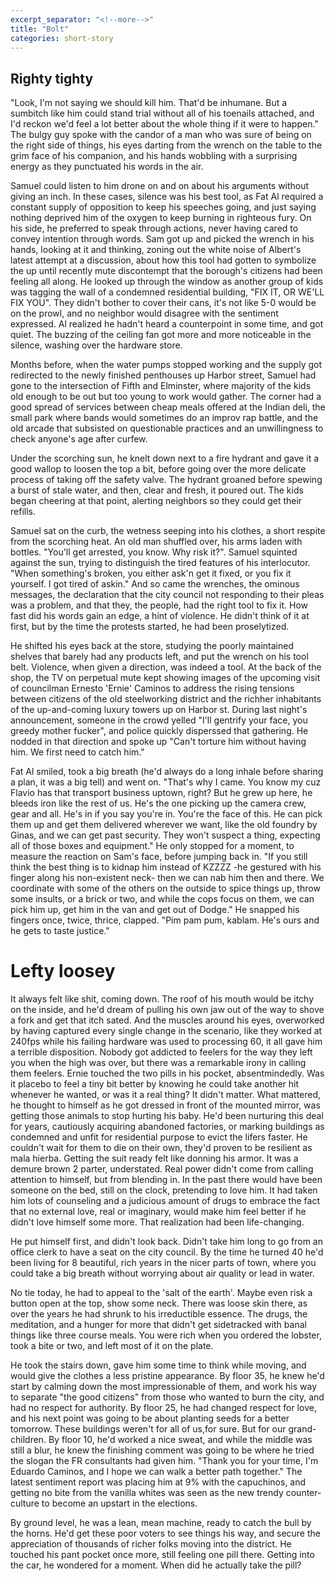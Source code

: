 ```yaml
---
excerpt_separator: "<!--more-->"
title: "Bolt"
categories: short-story
---
```



##  Righty tighty

"Look, I'm not saying we should kill him. That'd be inhumane. 
But a sumbitch like him could stand trial without all of his toenails attached, and I'd reckon we'd feel a lot better about the whole thing if it were to happen."
The bulgy guy spoke with the candor of a man who was sure of being on the right side of things, his eyes darting from the wrench on the table to the grim face of his companion, and his hands wobbling with a surprising energy as they punctuated his words in the air.

<!--more-->

Samuel could listen to him drone on and on about his arguments without giving an inch. In these cases, silence was his best tool, as Fat Al required a constant supply of opposition to keep his speeches going, and just saying nothing deprived him of the oxygen to keep burning in righteous fury. On his side, he preferred to speak through actions, never having cared to convey intention through words.
Sam got up and picked the wrench in his hands, looking at it and thinking, zoning out the white noise of Albert's latest attempt at a discussion, about how this tool had gotten to symbolize the up until recently mute discontempt that the borough's citizens had been feeling all along.
He looked up through the window as another group of kids was tagging the wall of a condemned residential building, "FIX IT, OR WE'LL FIX YOU". They didn't bother to cover their cans, it's not like 5-0 would be on the prowl, and no neighbor would disagree with the sentiment expressed.
Al realized he hadn't heard a counterpoint in some time, and got quiet. The buzzing of the ceiling fan got more and more noticeable in the silence, washing over the hardware store.

Months before, when the water pumps stopped working and the supply got redirected to the newly finished penthouses up Harbor street, Samuel had gone to the intersection of Fifth and Elminster, where majority of the kids old enough to be out but too young to work would gather. The corner had a good spread of services between cheap meals offered at the Indian deli, the small park where bands would sometimes do an improv rap battle, and the old arcade that subsisted on questionable practices and an unwillingness to check anyone's age after curfew. 

Under the scorching sun, he knelt down next to a fire hydrant and gave it a good wallop to loosen the top a bit, before going over the more delicate process of taking off the safety valve. 
The hydrant groaned before spewing a burst of stale water, and then, clear and fresh, it poured out. The kids began cheering at that point, alerting neighbors so they could get their refills.

Samuel sat on the curb, the wetness seeping into his clothes, a short respite from the scorching heat. An old man shuffled over, his arms laden with bottles. "You'll get arrested, you know. Why risk it?". Samuel squinted against the sun, trying to distinguish the tired features of his interlocutor. "When something's broken, you either ask'n get it fixed, or you fix it yourself. I got tired of askin."
And so came the wrenches, the ominous messages, the declaration that the city council not responding to their pleas was a problem, and that they, the people, had the right tool to fix it.
How fast did his words gain an edge, a hint of violence. He didn't think of it at first, but by the time the protests started, he had been proselytized. 

He shifted his eyes back at the store, studying the poorly maintained shelves that barely had any products left, and put the wrench on his tool belt. Violence, when given a direction, was indeed a tool. 
At the back of the shop, the TV on perpetual mute kept showing images of the upcoming visit of councilman Ernesto 'Ernie' Caminos to address the rising tensions between citizens of the old  steelworking district and the richher inhabitants of the up-and-coming luxury towers up on Harbor st. During last night's announcement, someone in the crowd yelled "I'll gentrify your face, you greedy mother fucker", and police quickly disperssed that gathering.
He nodded in that direction and spoke up "Can't torture him without having him. We first need to catch him."

Fat Al smiled, took a big breath (he'd always do a long inhale before sharing a plan, it was a big tell) and went on. "That's why I came. You know my cuz Flavio has that transport business uptown, right? But he grew up here, he bleeds iron like the rest of us. He's the one picking up the camera crew, gear and all. He's in if you say you're in. You're the face of this. He can pick them up and get them delivered wherever we want, like the old foundry by Ginas, and we can get past security. They won't suspect a thing, expecting all of those boxes and equipment." He only stopped for a moment, to measure the reaction on Sam's face, before jumping back in.
"If you still think the best thing is to kidnap him instead of KZZZZ -he gestured with his finger along his non-existent neck- then we can nab him then and there. We coordinate with some of the others on the outside to spice things up, throw some insults, or a brick or two, and while the cops focus on them, we can pick him up, get him in the van and get out of Dodge." He snapped his fingers once, twice, thrice, clapped. "Pim pam pum, kablam. He's ours and he gets to taste justice."


# Lefty loosey

It always felt like shit, coming down. The roof of his mouth would be itchy on the inside, and he'd dream of pulling his own jaw out of the way to shove a fork and get that itch sated. And the muscles around his eyes, overworked by having captured every single change in the scenario, like they worked at 240fps while his failing hardware was used to processing 60, it all gave him a terrible disposition. Nobody got addicted to feelers for the way they left you when the high was over, but there was a remarkable irony in calling them feelers.
Ernie touched the two pills in his pocket, absentmindedly. Was it placebo to feel a tiny bit better by knowing he could take another hit whenever he wanted, or was it a real thing? It didn't matter. 
What mattered, he thought to himself as he got dressed in front of the mounted mirror, was getting those animals to stop hurting his baby. He'd been nurturing this deal for years, cautiously acquiring abandoned factories, or marking buildings as condemned and unfit for residential purpose to evict the lifers faster. He couldn't wait for them to die on their own, they'd proven to be resilient as mala hierba. 
Getting the suit ready felt like donning his armor. It was a demure brown 2 parter, understated. Real power didn't come from calling attention to himself, but from blending in. 
In the past there would have been someone on the bed, still on the clock, pretending to love him. It had taken him lots of counseling and a judicious amount of drugs to embrace the fact that no external love, real or imaginary, would make him feel better if he didn't love himself some more. That realization had been life-changing.

He put himself first, and didn't look back. Didn't take him long to go from an office clerk to have a seat on the city council. 
By the time he turned 40 he'd been living for 8 beautiful, rich years in the nicer parts of town, where you could take a big breath without worrying about air quality or lead in water.

No tie today, he had to appeal to the 'salt of the earth'. Maybe even risk a button open at the top, show some neck. There was loose skin there, as over the years he had shrunk to his irreductible essence. The drugs, the meditation, and a hunger for more that didn't get sidetracked with banal things like three course meals. You were rich when you ordered the lobster, took a bite or two, and left most of it on the plate. 

He took the stairs down, gave him some time to think while moving, and would give the clothes a less pristine appearance. By floor 35, he knew he'd start by calming down the most impressionable of them, and work his way to separate "the good citizens" from those who wanted to burn the city, and had no respect for authority. 
By floor 25, he had changed respect for love, and his next point was going to be about planting seeds for a better tomorrow. These buildings weren't for all of us,for sure. But for our grand-children.
By floor 10, he'd worked a nice sweat, and while the middle was still a blur, he knew the finishing comment was going to be where he tried the slogan the FR consultants had given him. "Thank you for your time, I'm Eduardo Caminos, and I hope we can walk a better path together."
The latest sentiment report was placing him at 9% with the capuchinos, and getting no bite from the vanilla whites was seen as the new trendy counter-culture to become an upstart in the elections.

By ground level, he was a lean, mean machine, ready to catch the bull by the horns. He'd get these poor voters to see things his way, and secure the appreciation of thousands of richer folks moving into the district. 
He touched his pant pocket once more, still feeling one pill there. Getting into the car, he wondered for a moment. When did he actually take the pill?
